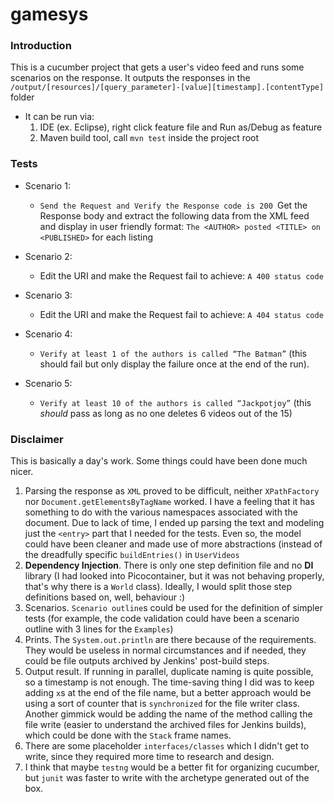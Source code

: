 # gamesys

### Introduction
This is a cucumber project that gets a user's video feed and runs some scenarios on the response. It outputs the responses in the `/output/[resources]/[query_parameter]-[value][timestamp].[contentType]` folder
- It can be run via:
  1. IDE (ex. Eclipse), right click feature file and Run as/Debug as feature
  2. Maven build tool, call `mvn test` inside the project root
  
### Tests
- Scenario 1: 
  - ` Send the Request and Verify the Response code is 200 
     `Get the Response body and extract the following data from the XML feed and display in user friendly format:
     `The <AUTHOR> posted <TITLE> on <PUBLISHED>` for each listing
- Scenario 2:
    - Edit the URI and make the Request fail to achieve:
      `A 400 status code`
- Scenario 3:
    - Edit the URI and make the Request fail to achieve:
      `A 404 status code`
- Scenario 4: 
    - `Verify at least 1 of the authors is called “The Batman”` (this should fail but only display the failure once at the end of the run). 
    
- Scenario 5: 
    - `Verify at least 10 of the authors is called “Jackpotjoy”` (this *should* pass as long as no one deletes 6 videos out of the 15)
    
### Disclaimer
This is basically a day's work.
Some things could have been done much nicer. 
1. Parsing the response as `XML` proved to be difficult, neither `XPathFactory` nor `Document.getElementsByTagName` worked. I have a feeling that it has something to do with the various namespaces associated with the document. Due to lack of time, I ended up parsing the text and modeling just the `<entry>` part that I needed for the tests. Even so, the model could have been cleaner and made use of more abstractions (instead of the dreadfully specific `buildEntries()` in `UserVideos`
2. **Dependency Injection**. There is only one step definition file and no **DI** library (I had looked into Picocontainer, but it was not behaving properly, that's why there is a `World` class). Ideally, I would split those step definitions based on, well, behaviour :) 
3. Scenarios. `Scenario outline`s could be used for the definition of simpler tests (for example, the code validation could have been a scenario outline with 3 lines for the `Examples`)
4. Prints. The `System.out.println` are there because of the requirements. They would be useless in normal circumstances and if needed, they could be  file outputs archived by Jenkins' post-build steps.
5. Output result. If running in parallel, duplicate naming is quite possible, so a timestamp is not enough. The time-saving thing I did was to keep adding `x`s at the end of the file name, but a better approach would be using a sort of counter that is `synchronized` for the file writer class. Another gimmick would be adding the name of the method calling the file write (easier to understand the archived files for Jenkins builds), which could be done with the `Stack` frame names.
6. There are some placeholder `interfaces/classes` which I didn't get to write, since they required more time to research and design. 
7. I think that maybe `testng` would be a better fit for organizing cucumber, but `junit` was faster to write with the archetype generated out of the box.
